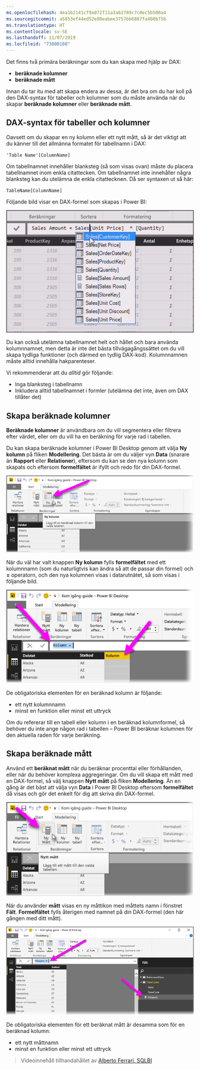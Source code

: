 ```yaml
---
ms.openlocfilehash: 4ea1b2141cf9a072f11a3a62789c7c0ec5b500a4
ms.sourcegitcommit: a5853ef44ed52e80eabee3757bb6887fa400b75b
ms.translationtype: HT
ms.contentlocale: sv-SE
ms.lasthandoff: 11/07/2019
ms.locfileid: "73800160"
---
```

Det finns två primära beräkningar som du kan skapa med hjälp av DAX:

* **beräknade kolumner**
* **beräknade mått**

Innan du tar itu med att skapa endera av dessa, är det bra om du har koll på den DAX-syntax för tabeller och kolumner som du måste använda när du skapar **beräknade kolumner** eller **beräknade mått**.

## <a name="dax-table-and-column-name-syntax"></a>DAX-syntax för tabeller och kolumner
Oavsett om du skapar en ny kolumn eller ett nytt mått, så är det viktigt att du känner till det allmänna formatet för tabellnamn i DAX:

    'Table Name'[ColumnName]

Om tabellnamnet innehåller blanksteg (så som visas ovan) måste du placera tabellnamnet inom enkla citattecken. Om tabellnamnet inte innehåller några blanksteg kan du utelämna de enkla citattecknen. Då ser syntaxen ut så här:

    TableName[ColumnName]

Följande bild visar en DAX-formel som skapas i Power BI:

![](media/7-2-dax-calculation-types/dax-calc-types_1.png)

Du kan också utelämna tabellnamnet helt och hållet och bara använda kolumnnamnet, men detta är inte det bästa tillvägagångssättet om du vill skapa tydliga funktioner (och därmed en tydlig DAX-kod). Kolumnnamnen måste alltid innehålla hakparenteser.

Vi rekommenderar att du *alltid* gör följande:

* Inga blanksteg i tabellnamn
* Inkludera alltid tabellnamnet i formler (utelämna det inte, även om DAX tillåter det)

## <a name="creating-calculated-columns"></a>Skapa beräknade kolumner
**Beräknade kolumner** är användbara om du vill segmentera eller filtrera efter värdet, eller om du vill ha en beräkning för varje rad i tabellen.

Du kan skapa beräknade kolumner i Power BI Desktop genom att välja **Ny kolumn** på fliken **Modellering**. Det bästa är om du väljer vyn **Data** (snarare än **Rapport** eller **Relationer**), eftersom du kan se den nya kolumn som skapats och eftersom **formelfältet** är ifyllt och redo för din DAX-formel.

![](media/7-2-dax-calculation-types/dax-calc-types_2a.png)

När du väl har valt knappen **Ny kolumn** fylls **formelfältet** med ett kolumnnamn (som du naturligtvis kan ändra så att de passar din formel) och **=** operatorn, och den nya kolumnen visas i datarutnätet, så som visas i följande bild.

![](media/7-2-dax-calculation-types/dax-calc-types_3.png)

De obligatoriska elementen för en beräknad kolumn är följande:

* ett nytt kolumnnamn
* minst en funktion eller minst ett uttryck

Om du refererar till en tabell eller kolumn i en beräknad kolumnformel, så behöver du inte ange någon rad i tabellen – Power BI beräknar kolumnen för den aktuella raden för varje beräkning.

## <a name="creating-calculated-measures"></a>Skapa beräknade mått
Använd ett **beräknat mått** när du beräknar procenttal eller förhållanden, eller när du behöver komplexa aggregeringar. Om du vill skapa ett mått med en DAX-formel, så välj knappen **Nytt mått** på fliken **Modellering**. Än en gång är det bäst att välja vyn **Data** i Power BI Desktop eftersom **formelfältet** då visas och gör det enkelt för dig att skriva din DAX-formel.

![](media/7-2-dax-calculation-types/dax-calc-types_4.png)

När du använder **mått** visas en ny måttikon med måttets namn i fönstret **Fält**. **Formelfältet** fylls återigen med namnet på din DAX-formel (den här gången med ditt mått).

![](media/7-2-dax-calculation-types/dax-calc-types_5.png)

De obligatoriska elementen för ett beräknat mått är desamma som för en beräknad kolumn:

* ett nytt måttnamn
* minst en funktion eller minst ett uttryck

> Videoinnehåll tillhandahållet av [Alberto Ferrari, SQLBI](https://www.sqlbi.com/learning-dax)
> 
> 

